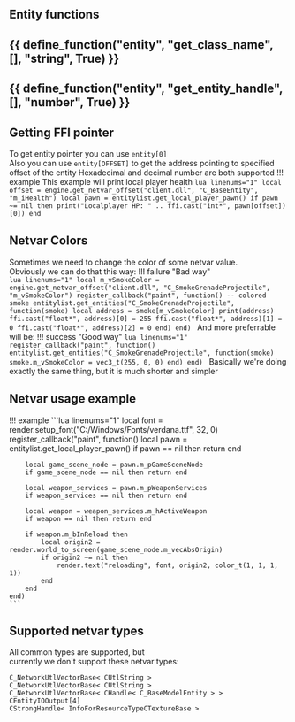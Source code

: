 ## Entity functions

{{ define_function("entity", "get_class_name", [], "string", True) }}
---
{{ define_function("entity", "get_entity_handle", [], "number", True) }}
---
## Getting FFI pointer
To get entity pointer you can use `entity[0]`  
Also you can use `entity[OFFSET]` to get the address pointing to specified offset of the entity
Hexadecimal and decimal number are both supported
!!! example
    This example will print local player health
    ```lua linenums="1"
    local offset = engine.get_netvar_offset("client.dll", "C_BaseEntity", "m_iHealth")
    local pawn = entitylist.get_local_player_pawn()
    if pawn ~= nil then
        print("Localplayer HP: " .. ffi.cast("int*", pawn[offset])[0])
    end
    ```
## Netvar Colors
Sometimes we need to change the color of some netvar value.  
Obviously we can do that this way:
!!! failure "Bad way"	
	```lua linenums="1"
	local m_vSmokeColor = engine.get_netvar_offset("client.dll", "C_SmokeGrenadeProjectile", "m_vSmokeColor")
	register_callback("paint", function() -- colored smoke
	    entitylist.get_entities("C_SmokeGrenadeProjectile", function(smoke)
	        local address = smoke[m_vSmokeColor]
	        print(address)
	        ffi.cast("float*", address)[0] = 255
	        ffi.cast("float*", address)[1] = 0
	        ffi.cast("float*", address)[2] = 0
	    end)
	end)
	```
And more preferrable will be:
!!! success "Good way"
	```lua linenums="1"
	register_callback("paint", function()
	    entitylist.get_entities("C_SmokeGrenadeProjectile", function(smoke)
	        smoke.m_vSmokeColor = vec3_t(255, 0, 0)
	    end)
	end)
	```
Basically we're doing exactly the same thing, but it is much shorter and simpler
## Netvar usage example
!!! example
	```lua linenums="1"
	local font = render.setup_font("C:/Windows/Fonts/verdana.ttf", 32, 0)
	register_callback("paint", function()
	    local pawn = entitylist.get_local_player_pawn()
	    if pawn == nil then return end

	    local game_scene_node = pawn.m_pGameSceneNode
	    if game_scene_node == nil then return end

	    local weapon_services = pawn.m_pWeaponServices
	    if weapon_services == nil then return end

	    local weapon = weapon_services.m_hActiveWeapon
	    if weapon == nil then return end

	    if weapon.m_bInReload then
	        local origin2 = render.world_to_screen(game_scene_node.m_vecAbsOrigin)
	        if origin2 ~= nil then
	            render.text("reloading", font, origin2, color_t(1, 1, 1, 1))
	        end
	    end
	end)
	```
## Supported netvar types
All common types are supported, but  
currently we don't support these netvar types:
```
C_NetworkUtlVectorBase< CUtlString >
C_NetworkUtlVectorBase< CUtlString >
C_NetworkUtlVectorBase< CHandle< C_BaseModelEntity > >
CEntityIOOutput[4]
CStrongHandle< InfoForResourceTypeCTextureBase >
```